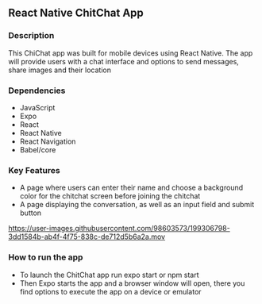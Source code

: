 ## React Native ChitChat App

### Description

This ChiChat app was built for mobile devices using React Native. The app will provide users with a chat interface and options to send messages, share images and their location

### Dependencies

- JavaScript
- Expo
- React
- React Native
- React Navigation
- Babel/core

### Key Features

- A page where users can enter their name and choose a background color for the chitchat screen before joining the chitchat
- A page displaying the conversation, as well as an input field and submit button

https://user-images.githubusercontent.com/98603573/199306798-3dd1584b-ab4f-4f75-838c-de712d5b6a2a.mov

### How to run the app

- To launch the ChitChat app run expo start or npm start
- Then Expo starts the app and a browser window will open, there you find options to execute the app on a device or emulator
